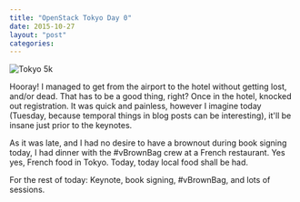 ```yaml
---
title: "OpenStack Tokyo Day 0"
date: 2015-10-27
layout: "post"
categories: 
---
```


![Tokyo 5k](https://dl.dropboxusercontent.com/u/2201734/IMG_9324.JPG)

Hooray! I managed to get from the airport to the hotel without getting lost, and/or dead. That has to be a good thing, right? Once in the hotel, knocked out registration. It was quick and painless, however I imagine today (Tuesday, because temporal things in blog posts can be interesting), it'll be insane just prior to the keynotes.

As it was late, and I had no desire to have a brownout during book signing today, I had dinner with the #vBrownBag crew at a French restaurant. Yes yes, French food in Tokyo. Today, today local food shall be had.

For the rest of today: Keynote, book signing, #vBrownBag, and lots of sessions.
